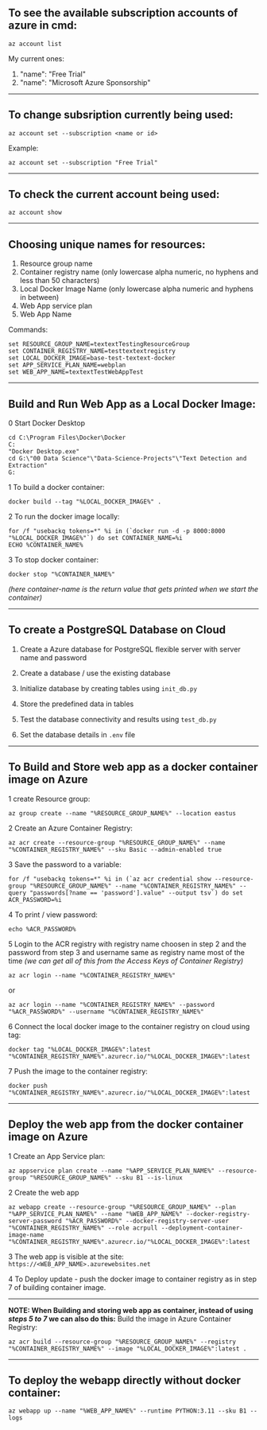 ## To see the available subscription accounts of azure in cmd:
    az account list

My current ones: 
1. "name": "Free Trial"
2. "name": "Microsoft Azure Sponsorship"

---

## To change subsription currently being used:
    az account set --subscription <name or id>

Example:     

    az account set --subscription "Free Trial"

---

## To check the current account being used:
    az account show

---

## Choosing unique names for resources:

1. Resource group name
2. Container registry name (only lowercase alpha numeric, no hyphens and less than 50 characters)
3. Local Docker Image Name (only lowercase alpha numeric and hyphens in between)
4. Web App service plan
5. Web App Name

Commands:

    set RESOURCE_GROUP_NAME=textextTestingResourceGroup
    set CONTAINER_REGISTRY_NAME=testtextextregistry
    set LOCAL_DOCKER_IMAGE=base-test-textext-docker
    set APP_SERVICE_PLAN_NAME=webplan
    set WEB_APP_NAME=textextTestWebAppTest

---

## Build and Run Web App as a Local Docker Image:

0 Start Docker Desktop

    cd C:\Program Files\Docker\Docker
    C:
    "Docker Desktop.exe"
    cd G:\"00 Data Science"\"Data-Science-Projects"\"Text Detection and Extraction"
    G:

1 To build a docker container:

    docker build --tag "%LOCAL_DOCKER_IMAGE%" .

2 To run the docker image locally:

    for /f "usebackq tokens=*" %i in (`docker run -d -p 8000:8000 "%LOCAL_DOCKER_IMAGE%"`) do set CONTAINER_NAME=%i
    ECHO %CONTAINER_NAME%

3 To stop docker container:

    docker stop "%CONTAINER_NAME%"

*(here container-name is the return value that gets printed when we start the container)*

---

## To create a PostgreSQL Database on Cloud

1. Create a Azure database for PostgreSQL flexible server with server name and password 

2. Create a database / use the existing database

3. Initialize database by creating tables using `init_db.py`

4. Store the predefined data in tables

5. Test the database connectivity and results using `test_db.py`

6. Set the database details in `.env` file

---

## To Build and Store web app as a docker container image on Azure

1 create Resource group: 

    az group create --name "%RESOURCE_GROUP_NAME%" --location eastus

2 Create an Azure Container Registry:

    az acr create --resource-group "%RESOURCE_GROUP_NAME%" --name "%CONTAINER_REGISTRY_NAME%" --sku Basic --admin-enabled true

3 Save the password to a variable:

    for /f "usebackq tokens=*" %i in (`az acr credential show --resource-group "%RESOURCE_GROUP_NAME%" --name "%CONTAINER_REGISTRY_NAME%" --query "passwords[?name == 'password'].value" --output tsv`) do set ACR_PASSWORD=%i


4 To print / view password:

    echo %ACR_PASSWORD%

5 Login to the ACR registry with registry name choosen in step 2 and the password from step 3 and username same as registry name most of the time 
*(we can get all of this from the Access Keys of Container Registry)*

    az acr login --name "%CONTAINER_REGISTRY_NAME%"

or 

    az acr login --name "%CONTAINER_REGISTRY_NAME%" --password "%ACR_PASSWORD%" --username "%CONTAINER_REGISTRY_NAME%"

6 Connect the local docker image to the container registry on cloud using tag:

    docker tag "%LOCAL_DOCKER_IMAGE%":latest "%CONTAINER_REGISTRY_NAME%".azurecr.io/"%LOCAL_DOCKER_IMAGE%":latest

7 Push the image to the container registry:

    docker push "%CONTAINER_REGISTRY_NAME%".azurecr.io/"%LOCAL_DOCKER_IMAGE%":latest

---

## Deploy the web app from the docker container image on Azure

1 Create an App Service plan:

    az appservice plan create --name "%APP_SERVICE_PLAN_NAME%" --resource-group "%RESOURCE_GROUP_NAME%" --sku B1 --is-linux

2 Create the web app

    az webapp create --resource-group "%RESOURCE_GROUP_NAME%" --plan "%APP_SERVICE_PLAN_NAME%" --name "%WEB_APP_NAME%" --docker-registry-server-password "%ACR_PASSWORD%" --docker-registry-server-user "%CONTAINER_REGISTRY_NAME%" --role acrpull --deployment-container-image-name "%CONTAINER_REGISTRY_NAME%".azurecr.io/"%LOCAL_DOCKER_IMAGE%":latest

3 The web app is visible at the site: `https://<WEB_APP_NAME>.azurewebsites.net`

4 To Deploy update - push the docker image to container registry as in step 7 of building container image.


---

**NOTE: When Building and storing web app as container, instead of using *steps 5 to 7* we can also do this:**
Build the image in Azure Container Registry:

    az acr build --resource-group "%RESOURCE_GROUP_NAME%" --registry "%CONTAINER_REGISTRY_NAME%" --image "%LOCAL_DOCKER_IMAGE%":latest .

---

## To deploy the webapp directly without docker container:
    az webapp up --name "%WEB_APP_NAME%" --runtime PYTHON:3.11 --sku B1 --logs
